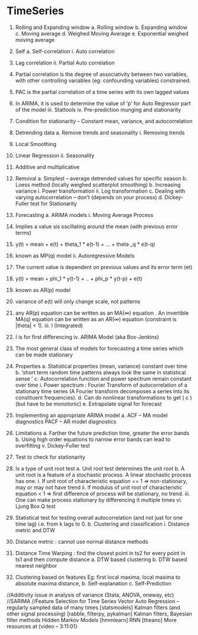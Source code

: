 # TimeSeries

1.	Rolling and Expanding window
  a.	Rolling window
  b.	Expanding window
  c.	Moving average
  d.	Weighed Moving Average
  e.	Exponential weighed moving average

2.	Self
  a.	Self-correlation
  i.	Auto correlation
  1.	Lag correlation
  ii.	Partial Auto correlation
  1.	Partial correlation is the degree of associativity between two variables, with other controlling variables (eg: confounding variables) constrained.
  2.	PAC is the partial correlation of a time series with its own lagged values
  3.	In ARIMA, it is used to determine the value of ‘p’ for Auto Regressor part of the model
  iii.	Stattools
  iv.	Pre-prediction munging and stationarity
  1.	Condition for stationarity – Constant mean, variance, and autocorrelation
  2.	Detrending data
  a.	Remove trends and seasonality
  i.	Removing trends
  1.	Local Smoothing
  2.	Linear Regression
  ii.	Seasonality
  1.	Additive and multiplicative
  2.	Removal
  a.	Simplest – average detrended values for specific season
  b.	Loess method (locally weighed scatterplot smoothing)
  b.	Increasing variance
  i.	Power transformation
  ii.	Log transformation
  c.	Dealing with varying autocorrelation – don’t (depends on your process)
  d.	Dickey-Fuller test for Stationarity
  3.	Forecasting
  a.	ARIMA models
  i.	Moving Average Process
  1.	Implies a value sis oscillating around the mean (with previous error terms)
  2.	y(t)  = mean + e(t) + theta_1 * e(t-1) + … + theta _q * e(t-q)
  3.	known as MP(q) model
  ii.	Autoregressive Models
  1.	The current value is dependent on previous values and its error term (et)
  2.	y(t) = mean + phi_1 * y(t-1) + .. + phi_p * y(t-p) + e(t)
  3.	known as AR(p) model
  4.	variance of e(t) will only change scale, not patterns
  5.	any AR(p) equation can be written as an MA(∞) equation . An invertible MA(q) equation can be written as an AR(∞) equation (constraint is |theta| < 1).
  iii.	I (Integrated)
  1.	I is for first differencing 
  iv.	ARIMA Model (aka Box-Jenkins)
  1.	The most general class of models for forecasting a time series which can be made stationary
  2.	Properties
  a.	Statistical properties (mean, variance) constant over time
  b.	‘short term random time patterns always look the same in statistical sense ’
  c.	Autocorrelation function and power spectrum remain constant over time
  i.	Power spectrum : Fourier Transform of autocorrelation of a stationary time series (A Fourier transform decomposes a series into its constituent frequencies).
  d.	Can do nonlinear transformations to get  ( c ) (but have to be monotonic)
  e.	Extrapolate signal for forecast
  3.	Implementing an appropriate ARIMA model
  a.	ACF – MA model diagnostics
  PACF – AR model diagnostics
  4.	Limitations
  a.	Farther the future prediction time, greater the error bands
  b.	Using high order equations to narrow error bands can lead to overfitting
  v.	Dickey-Fuller test
  1.	Test to check for stationarity
  2.	Is a type of unit root test
  a.	Unit root test determines the unit root
  b.	A unit root is a feature of a stochastic process. A linear stochastic process has one.
  i.	If unit root of characteristic equation == 1 => non-stationary, may or may not have trend
  ii.	If modulus of unit root of characteristic equation < 1 => first difference of process will be stationary, no trend. 
  iii.	One can make process stationary by differencing it multiple times
  vi.	Ljung Box Q test
  1.	Statistical test for testing overall autocorrelation (and not just for one time lag) i.e. from k lags to 0.
  b.	Clustering and classification
  i.	Distance metric and DTW
  1.	Distance metric : cannot use normal distance methods
  2.	Distance Time Warping : find the closest point in ts2 for every point in ts1 and then compute distance
  a.	DTW based clustering
  b.	DTW based nearest neighbor
  3.	Clustering based on features
  Eg: first local maxima, local maxima to absolute maxima distance, 
  b.	Self-explanation
  c.	Self-Prediction


//Additivity issue in analysis of variance (Stata, ANOVA, oneway, etc)
//SARIMA
//Feature Selection for Time Series
Vector Auto Regression – regularly sampled data of many times [statsmodels]
Kalman filters (and other signal processing) [rabble, filterpy, pykalman]
	Kalman filters, Bayesian filter methods
Hidden Markov Models [hmmlearn]
RNN [theano]
More resources at {video – 3:11:01}
